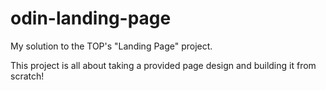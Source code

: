 # odin-landing-page
My solution to the TOP's "Landing Page" project. 

This project is all about taking a provided page design and building it from scratch!